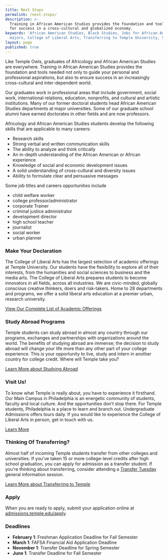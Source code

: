 ```yaml
---
title: Next Stops
permalink: /next-stops/
description: >-
  Training in African American Studies provides the foundation and tools needed
  for success in a cross-cultural and globalized economy.
keywords: 'African American Studies, Black Studies, Jobs for African American Studies
  majors, College of Liberal Arts, Transferring to Temple University, Study Abroad Programs'
layout: page
published: true
---
```

Like Temple Owls, graduates of Africology and African American Studies are everywhere. Training in African American Studies provides the foundation and tools needed not only to guide your personal and professional aspirations, but also to ensure success in an increasingly cross-cultural and inter-dependent world. 

Our graduates work in professional areas that include government, social work, international relations, education, nonprofits, and cultural and artistic institutions. Many of our former doctoral students head African American Studies departments at major universities. Some of our graduate school alumni have earned doctorates in other fields and are now professors.

Africology and African American Studies students develop the following skills that are applicable to many careers:
- Research skills
- Strong verbal and written communication skills
- The ability to analyze and think critically
- An in-depth understanding of the African American or African experience
- Knowledge of social and economic development issues
- A solid understanding of cross-cultural and diversity issues
- Ability to formulate clear and persuasive messages

Some job titles and careers opportunities include
- child welfare worker
- college professor/administrator
- corporate Trainer
- criminal justice administrator
- development director
- high school teacher
- journalist
- social worker
- urban planner

### Make Your Declaration
The College of Liberal Arts has the largest selection of academic offerings at Temple University. Our students have the flexibility to explore all of their interests, from the humanities and social sciences to business and the media arts. The College of Liberal Arts prepares students to become innovators in all fields, across all industries. We are civic-minded, globally conscious creative thinkers, doers and risk-takers. Home to 28 departments and programs, we offer a solid liberal arts education at a premier urban, research university.

[View Our Complete List of Academic Offerings](http://www.liberalarts.temple.edu)

### Study Abroad Programs
Temple students can study abroad in almost any country through our programs, exchanges and partnerships with organizations around the world. The benefits of studying abroad are immense; the decision to study abroad will change your life more than any other part of your college experience. This is your opportunity to live, study and intern in another country for college credit. Where will Temple take you? 

[Learn More about Studying Abroad](https://studyabroad.temple.edu/)

### Visit Us!
To know what Temple is really about, you have to experience it firsthand. Our Main Campus in Philadelphia is an energetic community of students, faculty and local culture. And the opportunities don’t stop there. For Temple students, Philadelphia is a place to learn and branch out. Undergraduate Admissions offers tours daily. If you would like to experience the College of Liberal Arts in person, get in touch with us.

[Learn More](http://admissions.temple.edu/visit)

### Thinking Of Transferring?

Almost half of incoming Temple students transfer from other colleges and universities. If you’ve taken 15 or more college-level credits after high school graduation, you can apply for admission as a transfer student.  If you're thinking about transferring, consider attending a [Transfer Tuesday](http://admissions.temple.edu/visit/transfer-tuesday) general information session.

[Learn More about Transferring to Temple](http://admissions.temple.edu/apply/transfer-applicant)

### Apply
When you are ready to apply, submit your application online at [admissions.temple.edu/apply](http://admissions.temple.edu/apply).

### Deadlines
- **February 1**: Freshman Application Deadline for Fall Semester
- **March 1**: FAFSA Financial Aid Application Deadline
- **November 1**: Transfer Deadline for Spring Semester
- **June 1**: Transfer Deadline for Fall Semester
